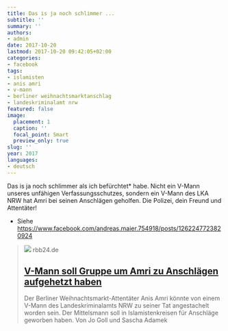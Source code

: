 ```yaml
---
title: Das is ja noch schlimmer ...
subtitle: ''
summary: ''
authors:
- admin
date: 2017-10-20
lastmod: 2017-10-20 09:42:05+02:00
categories:
- facebook
tags:
- islamisten
- anis amri
- v-mann
- berliner weihnachtsmarktanschlag
- landeskriminalamt nrw
featured: false
image:
  placement: 1
  caption: ''
  focal_point: Smart
  preview_only: true
slug: ''
year: 2017
languages:
- deutsch
---
```


Das is ja noch schlimmer als ich befürchtet* habe. Nicht ein V-Mann unseres unfähigen Verfassungsschutzes, sondern ein V-Mann des LKA NRW hat Amri bei seinen Anschlägen geholfen. Die Polizei, dein Freund und Attentäter!

* Siehe https://www.facebook.com/andreas.maier.754918/posts/1262247723820924
> [![](https://www.rbb24.de/content/dam/rbb/rbb/rbb24/2017/2017_10/dpa-Account/Anschlag-neu.jpg.jpg/size=708x398.jpg)](https://www.rbb24.de/politik/beitrag/2017/10/amri-von-v-mann-angestachelt-anschlag-berlin-breitscheidplatz.html)
> rbb24.de
> ## [V-Mann soll Gruppe um Amri zu Anschlägen aufgehetzt haben](https://www.rbb24.de/politik/beitrag/2017/10/amri-von-v-mann-angestachelt-anschlag-berlin-breitscheidplatz.html)
>
>Der Berliner Weihnachtsmarkt-Attentäter Anis Amri könnte von einem V-Mann des Landeskriminalamts NRW zu seiner Tat angestachelt worden sein. Der Mittelsmann soll in Islamistenkreisen für Anschläge geworben haben. Von Jo Goll und Sascha Adamek